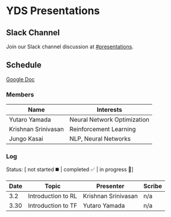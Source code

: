 # YDS Presentations

## Slack Channel
Join our Slack channel discussion at [#presentations](https://yds.slack.com/messages/presentations/).

## Schedule
[Google Doc](https://docs.google.com/spreadsheets/d/1uwUNDsc-lluuQj6eQeMIe8JOr9RhUuWPB18_0HTrwDA/edit#gid=2143069508)


### Members
| Name |  Interests |
|------|--------|
|Yutaro Yamada | Neural Network Optimization |
|Krishnan Srinivasan | Reinforcement Learning |
|Jungo Kasai|NLP, Neural Networks|


### Log
Status: [ not started :black_medium_square: | completed :white_check_mark: | in progress :speech_balloon:]

| Date | Topic | Presenter | Scribe |
|------|-------|-----------|--------|
| 3.2  |Introduction to RL|Krishnan Srinivasan|n/a|
| 3.30 |Introduction to TF|Yutaro Yamada|n/a|
